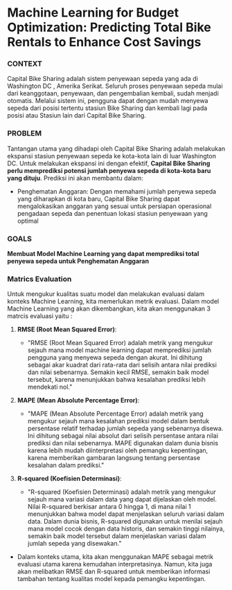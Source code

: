 # **Machine Learning for Budget Optimization: Predicting Total Bike Rentals to Enhance Cost Savings**

### **CONTEXT**
Capital Bike Sharing adalah sistem penyewaan sepeda yang ada di Washington DC , Amerika Serikat. Seluruh proses penyewaan sepeda mulai dari keanggotaan, penyewaan, dan pengembalian kembali, sudah menjadi otomatis. Melalui sistem ini, pengguna
dapat dengan mudah menyewa sepeda dari posisi tertentu stasiun Bike Sharing dan kembali lagi pada posisi atau Stasiun lain dari Capital Bike Sharing. 

### **PROBLEM**
Tantangan utama yang dihadapi oleh Capital Bike Sharing adalah melakukan ekspansi stasiun penyewaan sepeda ke kota-kota lain di luar Washington DC. Untuk melakukan ekspansi ini dengan efektif, **Capital Bike Sharing perlu memprediksi potensi jumlah penyewa sepeda di kota-kota baru yang dituju**. Prediksi ini akan membantu dalam:

- Penghematan Anggaran: Dengan memahami jumlah penyewa sepeda yang diharapkan di kota baru, Capital Bike Sharing dapat mengalokasikan anggaran yang sesuai untuk persiapan operasional pengadaan sepeda dan penentuan lokasi stasiun penyewaan yang optimal
### **GOALS**
**Membuat Model Machine Learning yang dapat memprediksi total penyewa sepeda untuk Penghematan Anggaran**

### **Matrics Evaluation**

Untuk mengukur kualitas suatu model dan melakukan evaluasi dalam konteks Machine Learning, kita memerlukan metrik evaluasi. Dalam model Machine Learning yang akan dikembangkan, kita akan menggunakan 3 matrcis evaluasi yaitu :

1. **RMSE (Root Mean Squared Error)**:
   - "RMSE (Root Mean Squared Error) adalah metrik yang mengukur sejauh mana model machine learning dapat memprediksi jumlah pengguna yang menyewa sepeda dengan akurat. Ini dihitung sebagai akar kuadrat dari rata-rata dari selisih antara nilai prediksi dan nilai sebenarnya. Semakin kecil RMSE, semakin baik model tersebut, karena menunjukkan bahwa kesalahan prediksi lebih mendekati nol."

2. **MAPE (Mean Absolute Percentage Error)**:
   - "MAPE (Mean Absolute Percentage Error) adalah metrik yang mengukur sejauh mana kesalahan prediksi model dalam bentuk persentase relatif terhadap jumlah sepeda yang sebenarnya disewa. Ini dihitung sebagai nilai absolut dari selisih persentase antara nilai prediksi dan nilai sebenarnya. MAPE digunakan dalam dunia bisnis karena lebih mudah diinterpretasi oleh pemangku kepentingan, karena memberikan gambaran langsung tentang persentase kesalahan dalam prediksi."

3. **R-squared (Koefisien Determinasi)**:
   - "R-squared (Koefisien Determinasi) adalah metrik yang mengukur sejauh mana variasi dalam data yang dapat dijelaskan oleh model. Nilai R-squared berkisar antara 0 hingga 1, di mana nilai 1 menunjukkan bahwa model dapat menjelaskan seluruh variasi dalam data. Dalam dunia bisnis, R-squared digunakan untuk menilai sejauh mana model cocok dengan data historis, dan semakin tinggi nilainya, semakin baik model tersebut dalam menjelaskan variasi dalam jumlah sepeda yang disewakan."

- Dalam konteks utama, kita akan menggunakan MAPE sebagai metrik evaluasi utama karena kemudahan interpretasinya. Namun, kita juga akan melibatkan RMSE dan R-squared untuk memberikan informasi tambahan tentang kualitas model kepada pemangku kepentingan.
